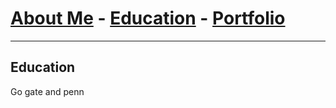 # [About Me](/index.md) - [Education](/education.md) - [Portfolio](/portfolio.md)

---


## Education

Go gate
 and penn